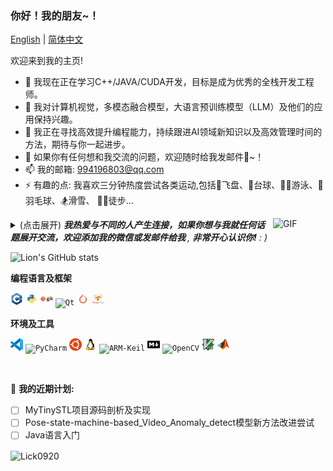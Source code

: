 ### 你好！我的朋友~！
[English](README.md) | [简体中文](README.ZH_CN.md) 

欢迎来到我的主页!
- 🌱 我现在正在学习C++/JAVA/CUDA开发，目标是成为优秀的全栈开发工程师。
- 👯 我对计算机视觉，多模态融合模型，大语言预训练模型（LLM）及他们的应用保持兴趣。
- 🤔 我正在寻找高效提升编程能力，持续跟进AI领域新知识以及高效管理时间的方法，期待与你一起进步。
- 💬 如果你有任何想和我交流的问题，欢迎随时给我发邮件📩~！
- 📫 我的邮箱: 994196803@qq.com
- ⚡ 有趣的点: 我喜欢三分钟热度尝试各类运动,包括🥏飞盘、🎱台球、🏊‍♂️游泳、🏸羽毛球、🏂滑雪、 🚶‍♂️徒步...

<img align="right" alt="GIF" src="src/assert/giphy.gif" width="84" title="Say HI"> <details><summary>(点击展开) <em><b>我热爱与不同的人产生连接，如果你想与我就任何话题展开交流，欢迎添加我的微信或发邮件给我 </b></a>, <b>非常开心认识你!</b> : )</em></summary>

<!--my introduction start-->
Wechat QRcode
<code><img height="300" src="src\assert\png\wechat_QRcode.png" alt="PyTorch" title="PyTorch"></code>

 
---
</details>
<!--my introduction end -->

<!--START_SECTION:waka-->
![Lion's GitHub stats](https://github-readme-stats.vercel.app/api?username=Lick0920&show_icons=true&theme=radical)
<!--END_SECTION:waka-->

**编程语言及框架**

<code><img height="20" src="https://raw.githubusercontent.com/github/explore/80688e429a7d4ef2fca1e82350fe8e3517d3494d/topics/cpp/cpp.png" alt="C++" title="C++"></code>
<code><img height="20" src="https://raw.githubusercontent.com/github/explore/80688e429a7d4ef2fca1e82350fe8e3517d3494d/topics/python/python.png" alt="Python" title="Python"></code>
<code><img height="20" src="https://raw.githubusercontent.com/github/explore/80688e429a7d4ef2fca1e82350fe8e3517d3494d/topics/git/git.png" alt="Git" title="Git"></code>
<code><img height="20" width="22" src="https://user-images.githubusercontent.com/29084184/183043709-bf66d400-014c-4332-861a-7edc5ae610b9.png" alt="Qt" title="Qt"></code>
<code><img height="20" src="src/assert/icons/pytorch-logo.png" alt="PyTorch" title="PyTorch"></code>
<code><img height="20" src="https://raw.githubusercontent.com/github/explore/80688e429a7d4ef2fca1e82350fe8e3517d3494d/topics/tensorflow/tensorflow.png" alt="TensorFlow" title="TensorFlow"></code>

**环境及工具**

<code><img height="20" src="https://raw.githubusercontent.com/github/explore/80688e429a7d4ef2fca1e82350fe8e3517d3494d/topics/visual-studio-code/visual-studio-code.png" alt="VSCode" title="VSCode"></code>
<code><img height="20" src="https://images.nowcoder.com/images/20180629/0_1530258305740_67F7BB46DE9FC78164CA628F2CE05C37" alt="PyCharm" title="PyCharm"></code>
<code><img height="20" src="https://raw.githubusercontent.com/github/explore/80688e429a7d4ef2fca1e82350fe8e3517d3494d/topics/ubuntu/ubuntu.png" alt="Ubuntu" title="Ubuntu"></code>
<code><img height="20" src="https://raw.githubusercontent.com/github/explore/80688e429a7d4ef2fca1e82350fe8e3517d3494d/topics/linux/linux.png" alt="Linux" title="Linux"></code>
<code><img height="20" src="https://user-images.githubusercontent.com/29084184/128668555-59d96329-2e64-4370-bfdc-89bf7a12aea8.png" alt="ARM-Keil" title="ARM-Keil"></code>
<code><img height="20" src="https://raw.githubusercontent.com/github/explore/80688e429a7d4ef2fca1e82350fe8e3517d3494d/topics/markdown/markdown.png" alt="Markdown" title="MarkDown"></code>
<code><img height="20" src="https://camo.githubusercontent.com/ce9fb3389462f2c9444f863e410f0d17d04b216beba8749a015011887eadfbaf/68747470733a2f2f7777772e766563746f726c6f676f2e7a6f6e652f6c6f676f732f6f70656e63762f6f70656e63762d69636f6e2e737667" alt="OpenCV" title="OpenCV"></code>
<code><img height="20" src="https://raw.githubusercontent.com/github/explore/80688e429a7d4ef2fca1e82350fe8e3517d3494d/topics/vim/vim.png" alt="Vim" title="Vim"></code>
<code><img height="20" src="https://raw.githubusercontent.com/github/explore/80688e429a7d4ef2fca1e82350fe8e3517d3494d/topics/matlab/matlab.png" alt="Matlab" title="Matlab"></code>
    
<br>


🚧  **我的近期计划:**
- [ ] MyTinySTL项目源码剖析及实现
- [ ] Pose-state-machine-based_Video_Anomaly_detect模型新方法改进尝试
- [ ] Java语言入门

<p><img align="center" src="https://github-readme-stats.vercel.app/api/top-langs?username=Lick0920&show_icons=true&locale=en&layout=compact" alt="Lick0920" /></p>
